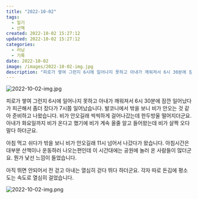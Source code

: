 ```yaml
---
title: "2022-10-02"
tags:
  - 일기
  - 산책
created: 2022-10-02 15:27:12
updated: 2022-10-02 15:27:12
categories:
  - 러닝
  - 기록
date: 2022-10-02
image: /images/2022-10-02-img.jpg
description: "피로가 쌓여 그런지 6시에 일어나지 못하고 아내가 깨워져서 6시 30분에 잠깐 일어났다가 피곤해서 좀더 잤다가 7시쯤 일어났습니다. 발코니에서 밖을 보니 비가 안오는 것 같아 준비하고 나왔습니다. 비가 안오길래 씩씩하게 걸어나갔는데 한두방울 떨어지더군요. 아내가 화요일까지 비가 온다고 "
---
```


![2022-10-02-img.jpg](/images/2022-10-02-img.jpg)
 
 

피로가 쌓여 그런지 6시에 일어나지 못하고 아내가 깨워져서 6시 30분에 잠깐 일어났다가 피곤해서 좀더 잤다가 7시쯤 일어났습니다. 발코니에서 밖을 보니 비가 안오는 것 같아 준비하고 나왔습니다. 비가 안오길래 씩씩하게 걸어나갔는데 한두방울 떨어지더군요. 아내가 화요일까지 비가 온다고 했기에 비가 계속 올줄 알고 들어왔는데 비가 살짝 오다 말다 하더군요.

아침 먹고 쉬다가 밖을 보니 비가 안오길래 11시 넘어서 나갔다가 왔습니다. 아침시간은 대부분 산책이나 운동하러 나오는편인데 이 시간대에는 공원에 놀러 온 사람들이 많더군요. 뭔가 낯선 느낌이 들었습니다. 

아직 뛰면 안되어서 전 걷고 아내는 열심히 걷다 뛰다 하더군요. 각자 따로 돈김에 평소 도는 속도로 열심히 걸었습니다. 

 
 ![2022-10-02-img.png](/images/2022-10-02-img.png)
